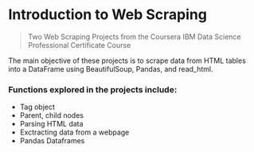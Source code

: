 # Introduction to Web Scraping

> Two Web Scraping Projects from the Coursera IBM Data Science Professional Certificate Course <br />

The main objective of these projects is to scrape data from HTML tables into a DataFrame using BeautifulSoup, Pandas, and read_html. </br>
### Functions explored in the projects include:</br>
* Tag object
* Parent, child nodes
* Parsing HTML data
* Exctracting data from a webpage
* Pandas Dataframes
